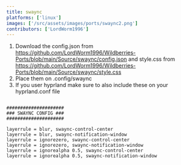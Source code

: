 ```yaml
---
title: swaync
platforms: ['linux']
images: ['/src/assets/images/ports/swaync2.png']
contributors: ['LordWorm1996']
---
```


1. Download the config.json from https://github.com/LordWorm1996/Wildberries-Ports/blob/main/Source/swaync/config.json and style.css from https://github.com/LordWorm1996/Wildberries-Ports/blob/main/Source/swaync/style.css
2. Place them on .config/swaync
3. If you user hyprland make sure to also include these on your hyprland.conf file
```

#####################
### SWAYNC CONFIG ###
#####################

layerrule = blur, swaync-control-center
layerrule = blur, swaync-notification-window
layerrule = ignorezero, swaync-control-center
layerrule = ignorezero, swaync-notification-window
layerrule = ignorealpha 0.5, swaync-control-center
layerrule = ignorealpha 0.5, swaync-notification-window

```
